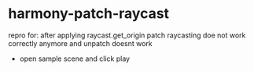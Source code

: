 # harmony-patch-raycast

repro for: after applying raycast.get_origin patch raycasting doe not work correctly anymore and unpatch doesnt work

- open sample scene and click play
